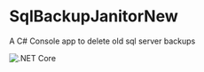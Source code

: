 # SqlBackupJanitorNew
A C# Console app to delete old sql server backups

![.NET Core](https://github.com/alexbarkeCSI/SqlBackupJanitorNew/workflows/.NET%20Core/badge.svg)

